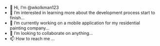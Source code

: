 - 👋 Hi, I’m @wkolkman123
- 👀 I’m interested in learning more about the development process start to finish...
- 🌱 I’m currently working on a mobile application for my residential painting company...
- 💞️ I’m looking to collaborate on anything...
- 📫 How to reach me ...

<!---
wkolkman123/wkolkman123 is a ✨ special ✨ repository because its `README.md` (this file) appears on your GitHub profile.
You can click the Preview link to take a look at your changes.
--->
